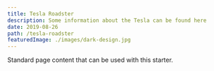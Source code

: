 ```yaml
---
title: Tesla Roadster
description: Some information about the Tesla can be found here
date: 2019-08-26
path: /tesla-roadster
featuredImage: ./images/dark-design.jpg
---
```


Standard page content that can be used with this starter.
